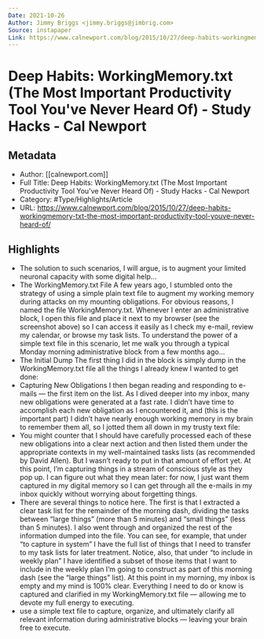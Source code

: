 ```yaml
---
Date: 2021-10-26
Author: Jimmy Briggs <jimmy.briggs@jimbrig.com>
Source: instapaper
Link: https://www.calnewport.com/blog/2015/10/27/deep-habits-workingmemory-txt-the-most-important-productivity-tool-youve-never-heard-of/
---
```

# Deep Habits: WorkingMemory.txt (The Most Important Productivity Tool You've Never Heard Of) - Study Hacks - Cal Newport

## Metadata
- Author: [[calnewport.com]]
- Full Title: Deep Habits: WorkingMemory.txt (The Most Important Productivity Tool You've Never Heard Of) - Study Hacks - Cal Newport
- Category: #Type/Highlights/Article
- URL: https://www.calnewport.com/blog/2015/10/27/deep-habits-workingmemory-txt-the-most-important-productivity-tool-youve-never-heard-of/

## Highlights
- The solution to such scenarios, I will argue, is to augment your limited neuronal capacity with some digital help…
- The WorkingMemory.txt File
  A few years ago, I stumbled onto the strategy of using a simple plain text file to augment my working memory during attacks on my mounting obligations.
  For obvious reasons, I named the file WorkingMemory.txt. Whenever I enter an administrative block, I open this file and place it next to my browser (see the screenshot above) so I can access it easily as I check my e-mail, review my calendar, or browse my task lists.
  To understand the power of a simple text file in this scenario, let me walk you through a typical Monday morning administrative block from a few months ago…
- The Initial Dump
  The first thing I did in the block is simply dump in the WorkingMemory.txt file all the things I already knew I wanted to get done:
- Capturing New Obligations
  I then began reading and responding to e-mails — the first item on the list. As I dived deeper into my inbox, many new obligations were generated at a fast rate. I didn’t have time to accomplish each new obligation as I encountered it, and (this is the important part) I didn’t have nearly enough working memory in my brain to remember them all, so I jotted them all down in my trusty text file:
- You might counter that I should have carefully processed each of these new obligations into a clear next action and then listed them under the appropriate contexts in my well-maintained tasks lists (as recommended by David Allen).
  But I wasn’t ready to put in that amount of effort yet.
  At this point, I’m capturing things in a stream of conscious style as they pop up. I can figure out what they mean later: for now, I just want them captured in my digital memory so I can get through all the e-mails in my inbox quickly without worrying about forgetting things.
- There are several things to notice here. The first is that I extracted a clear task list for the remainder of the morning dash, dividing the tasks between “large things” (more than 5 minutes) and “small things” (less than 5 minutes).
  I also went through and organized the rest of the information dumped into the file. You can see, for example, that under “to capture in system” I have the full list of things that I need to transfer to my task lists for later treatment.
  Notice, also, that under “to include in weekly plan” I have identified a subset of those items that I want to include in the weekly plan I’m going to construct as part of this morning dash (see the “large things” list).
  At this point in my morning, my inbox is empty and my mind is 100% clear. Everything I need to do or know is captured and clarified in my WorkingMemory.txt file — allowing me to devote my full energy to executing.
- use a simple text file to capture, organize, and ultimately clarify all relevant information during administrative blocks — leaving your brain free to execute.
